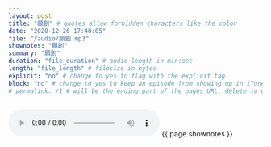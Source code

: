```yaml
---
layout: post
title: "願創" # quotes allow forbidden characters like the colon
date: "2020-12-26 17:48:05"
file: "/audio/願創.mp3"
shownotes: "願創"
summary: "願創"
duration: "file_duration" # audio length in min:sec
length: "file_length" # filesize in bytes
explicit: "no" # change to yes to flag with the explicit tag
block: "no" # change to yes to keep an episode from showing up in iTunes
# permalink: /1 # will be the ending part of the pages URL, delete to default to the title
---
```


<audio controls>
<source src="{{site.url}}{{site.baseurl}}{{ page.file }}" type="audio/x-mp3">
Your browser does not support the audio element.
</audio>
{{ page.shownotes }}

